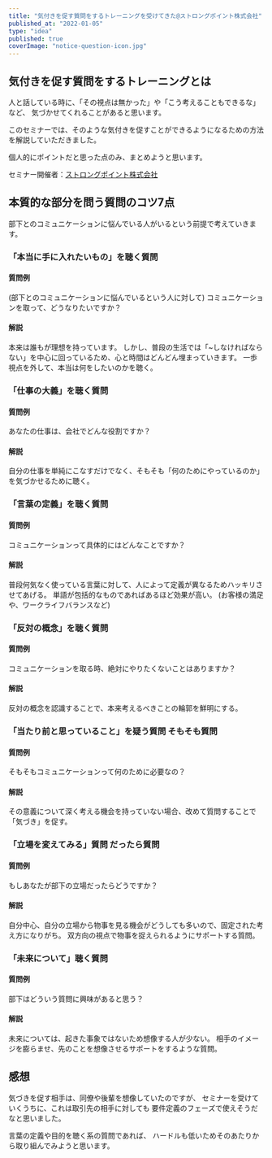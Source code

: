 ```yaml
---
title: "気付きを促す質問をするトレーニングを受けてきた@ストロングポイント株式会社"
published_at: "2022-01-05"
type: "idea"
published: true
coverImage: "notice-question-icon.jpg"
---
```


## 気付きを促す質問をするトレーニングとは

人と話している時に、「その視点は無かった」や「こう考えることもできるな」など、 気づかせてくれることがあると思います。

このセミナーでは、そのような気付きを促すことができるようになるための方法を解説していただきました。

個人的にポイントだと思った点のみ、まとめようと思います。

セミナー開催者：[ストロングポイント株式会社](https://strongpoint.co.jp/)

## 本質的な部分を問う質問のコツ7点

部下とのコミュニケーションに悩んでいる人がいるという前提で考えていきます。

### 「本当に手に入れたいもの」を聴く質問

#### 質問例

(部下とのコミュニケーションに悩んでいるという人に対して) コミュニケーションを取って、どうなりたいですか？

#### 解説

本来は誰もが理想を持っています。 しかし、普段の生活では「~しなければならない」を中心に回っているため、心と時間はどんどん埋まっていきます。 一歩視点を外して、本当は何をしたいのかを聴く。

### 「仕事の大義」を聴く質問

#### 質問例

あなたの仕事は、会社でどんな役割ですか？

#### 解説

自分の仕事を単純にこなすだけでなく、そもそも「何のためにやっているのか」を気づかせるために聴く。

### 「言葉の定義」を聴く質問

#### 質問例

コミュニケーションって具体的にはどんなことですか？

#### 解説

普段何気なく使っている言葉に対して、人によって定義が異なるためハッキリさせてあげる。 単語が包括的なものであればあるほど効果が高い。 (お客様の満足や、ワークライフバランスなど)

### 「反対の概念」を聴く質問

#### 質問例

コミュニケーションを取る時、絶対にやりたくないことはありますか？

#### 解説

反対の概念を認識することで、本来考えるべきことの輪郭を鮮明にする。

### 「当たり前と思っていること」を疑う質問 そもそも質問

#### 質問例

そもそもコミュニケーションって何のために必要なの？

#### 解説

その意義について深く考える機会を持っていない場合、改めて質問することで「気づき」を促す。

### 「立場を変えてみる」質問 だったら質問

#### 質問例

もしあなたが部下の立場だったらどうですか？

#### 解説

自分中心、自分の立場から物事を見る機会がどうしても多いので、固定された考え方になりがち。 双方向の視点で物事を捉えられるようにサポートする質問。

### 「未来について」聴く質問

#### 質問例

部下はどういう質問に興味があると思う？

#### 解説

未来については、起きた事象ではないため想像する人が少ない。 相手のイメージを膨らませ、先のことを想像させるサポートをするような質問。

## 感想

気づきを促す相手は、同僚や後輩を想像していたのですが、 セミナーを受けていくうちに、これは取引先の相手に対しても 要件定義のフェーズで使えそうだなと思いました。

言葉の定義や目的を聴く系の質問であれば、 ハードルも低いためそのあたりから取り組んでみようと思います。
